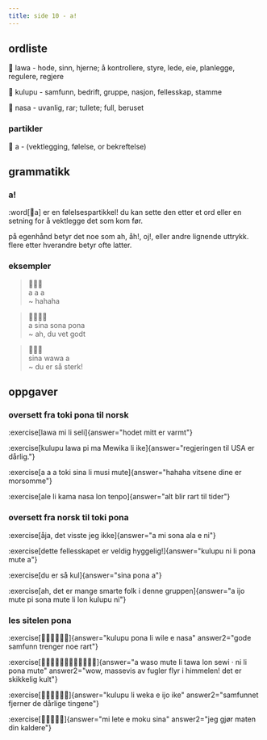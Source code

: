 ```yaml
--- 
title: side 10 - a! 
---
```

## ordliste

󱤤 lawa - hode, sinn, hjerne; å kontrollere, styre, lede, eie, planlegge, regulere, regjere

󱤟 kulupu - samfunn, bedrift, gruppe, nasjon, fellesskap, stamme

󱤾 nasa - uvanlig, rar; tullete; full, beruset

### partikler

󱤀 a - (vektlegging, følelse, or bekreftelse)

## grammatikk
### a!
:word[󱤀a] er en følelsespartikkel! du kan sette den etter et ord eller en setning for å vektlegge det som kom før.

på egenhånd betyr det noe som ah, åh!, oj!, eller andre lignende uttrykk. flere etter hverandre betyr ofte latter.


### eksempler
> 󱤀󱤀󱤀 \
> a a a \
> ~ hahaha

> 󱤀󱥞󱥡󱥔 \
> a sina sona pona \
> ~ ah, du vet godt

> 󱥞󱥵󱤀 \
> sina wawa a \
> ~ du er så sterk!

## oppgaver
### oversett fra toki pona til norsk
:exercise[lawa mi li seli]{answer="hodet mitt er varmt"}

:exercise[kulupu lawa pi ma Mewika li ike]{answer="regjeringen til USA er dårlig."}

:exercise[a a a toki sina li musi mute]{answer="hahaha vitsene dine er morsomme"}

:exercise[ale li kama nasa lon tenpo]{answer="alt blir rart til tider"}

### oversett fra norsk til toki pona
:exercise[åja, det visste jeg ikke]{answer="a mi sona ala e ni"}

:exercise[dette fellesskapet er veldig hyggelig!]{answer="kulupu ni li pona mute a"}

:exercise[du er så kul]{answer="sina pona a"}

:exercise[ah, det er mange smarte folk i denne gruppen]{answer="a ijo mute pi sona mute li lon kulupu ni"}

### les sitelen pona
:exercise[󱤟󱥔󱤧󱥷󱤉󱤾]{answer="kulupu pona li wile e nasa" answer2="gode samfunn trenger noe rart"}

:exercise[󱤀󱥴󱤼󱤧󱥩󱤬󱥚󱦜󱥁󱤧󱥔󱤼]{answer="a waso mute li tawa lon sewi · ni li pona mute" answer2="wow, massevis av fugler flyr i himmelen! det er skikkelig kult"}

:exercise[󱤟󱤧󱥶󱤉󱤌󱤍]{answer="kulupu li weka e ijo ike" answer2="samfunnet fjerner de dårlige tingene"}

:exercise[󱤴󱤦󱤉󱤶󱥞]{answer="mi lete e moku sina" answer2="jeg gjør maten din kaldere"}